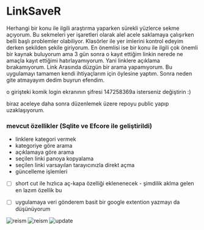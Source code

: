 # LinkSaveR

Herhangi bir konu ile ilgili araştırma yaparken sürekli yüzlerce sekme açıyorum. Bu sekmeleri yer işaretleri olarak alel acele saklamaya çalışırken belli başlı problemler olabiliyor. Klasörler ile yer imlerini kontrol edeyim derken şekilden şekile giriyorum. En önemlisi ise bir konu ile ilgili çok önemli bir kaynak buluyorum ama 3 gün sonra o kayıt ettiğim linkin nerede ne amaçla kayıt ettiğimi hatırlayamıyorum. Yani linklere açıklama bırakamıyorum. Link Arasında düzgün bir arama yapamıyorum. Bu uygulamayı tamamen kendi ihtiyaçlarım için öylesine yaptım. Sonra neden gite atmayayım dedim buyrun efendim.

o girişteki komik login ekranının şifresi 147258369a isterseniz değiştirin :) 

biraz aceleye daha sonra düzenlemek üzere repoyu public yapıp uzaklaşıyorum.

### mevcut özellikler (Sqlite ve Efcore ile geliştirildi)
* linklere kategori vermek
* kategoriye göre arama
* açıklamaya göre arama
* seçilen linki panoya kopyalama
* seçilen linki varsayılan tarayıcınızla direkt açma
* güncelleme işlemleri

- [ ] short cut ile hızlıca aç-kapa özelliği eklenenecek - şimdilik aklma gelen en lazım özellik bu 
- [ ] uygulamaya veri gönderem basit bir google extention yazmayı da düşünüyorum


![reism](https://github.com/hasanbaysal/LinkSaveR/blob/master/LinkSaveR/img/main1.png)
![reism](https://github.com/hasanbaysal/LinkSaveR/blob/master/LinkSaveR/img/gif2.gif)
![update](https://github.com/hasanbaysal/LinkSaveR/blob/master/LinkSaveR/img/update.png)

